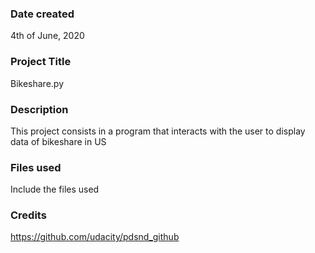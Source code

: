 ### Date created
4th of June, 2020

### Project Title
Bikeshare.py

### Description
This project consists in a program that interacts with the user to display data of bikeshare in US

### Files used
Include the files used

### Credits
https://github.com/udacity/pdsnd_github

